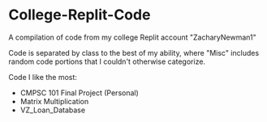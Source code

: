 # College-Replit-Code
A compilation of code from my college Replit account "ZacharyNewman1"

Code is separated by class to the best of my ability, where "Misc" includes random code portions that I couldn't otherwise categorize.

Code I like the most:
- CMPSC 101 Final Project (Personal)
- Matrix Multiplication
- VZ_Loan_Database
